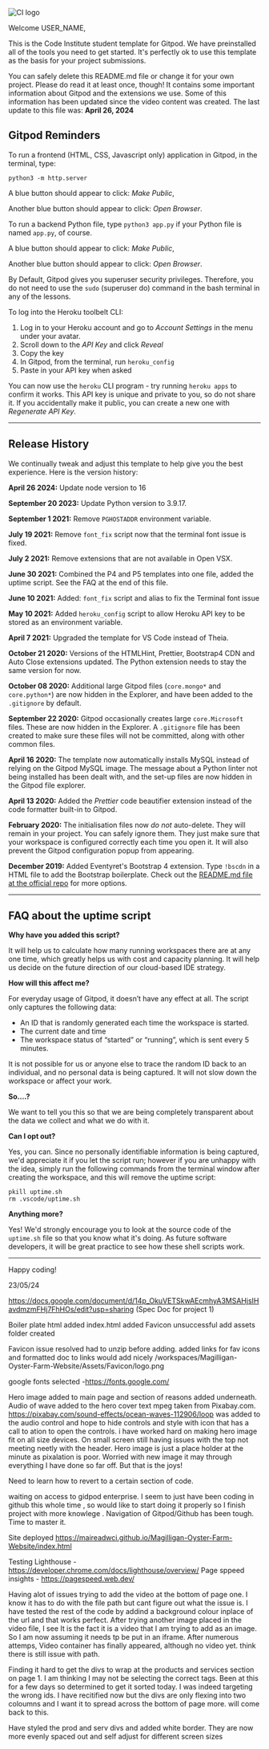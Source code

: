 ![CI logo](https://codeinstitute.s3.amazonaws.com/fullstack/ci_logo_small.png)

Welcome USER_NAME,

This is the Code Institute student template for Gitpod. We have preinstalled all of the tools you need to get started. It's perfectly ok to use this template as the basis for your project submissions.

You can safely delete this README.md file or change it for your own project. Please do read it at least once, though! It contains some important information about Gitpod and the extensions we use. Some of this information has been updated since the video content was created. The last update to this file was: **April 26, 2024**

## Gitpod Reminders

To run a frontend (HTML, CSS, Javascript only) application in Gitpod, in the terminal, type:

`python3 -m http.server`

A blue button should appear to click: _Make Public_,

Another blue button should appear to click: _Open Browser_.

To run a backend Python file, type `python3 app.py` if your Python file is named `app.py`, of course.

A blue button should appear to click: _Make Public_,

Another blue button should appear to click: _Open Browser_.

By Default, Gitpod gives you superuser security privileges. Therefore, you do not need to use the `sudo` (superuser do) command in the bash terminal in any of the lessons.

To log into the Heroku toolbelt CLI:

1. Log in to your Heroku account and go to *Account Settings* in the menu under your avatar.
2. Scroll down to the *API Key* and click *Reveal*
3. Copy the key
4. In Gitpod, from the terminal, run `heroku_config`
5. Paste in your API key when asked

You can now use the `heroku` CLI program - try running `heroku apps` to confirm it works. This API key is unique and private to you, so do not share it. If you accidentally make it public, you can create a new one with _Regenerate API Key_.

------

## Release History

We continually tweak and adjust this template to help give you the best experience. Here is the version history:

**April 26 2024:** Update node version to 16

**September 20 2023:** Update Python version to 3.9.17.

**September 1 2021:** Remove `PGHOSTADDR` environment variable.

**July 19 2021:** Remove `font_fix` script now that the terminal font issue is fixed.

**July 2 2021:** Remove extensions that are not available in Open VSX.

**June 30 2021:** Combined the P4 and P5 templates into one file, added the uptime script. See the FAQ at the end of this file.

**June 10 2021:** Added: `font_fix` script and alias to fix the Terminal font issue

**May 10 2021:** Added `heroku_config` script to allow Heroku API key to be stored as an environment variable.

**April 7 2021:** Upgraded the template for VS Code instead of Theia.

**October 21 2020:** Versions of the HTMLHint, Prettier, Bootstrap4 CDN and Auto Close extensions updated. The Python extension needs to stay the same version for now.

**October 08 2020:** Additional large Gitpod files (`core.mongo*` and `core.python*`) are now hidden in the Explorer, and have been added to the `.gitignore` by default.

**September 22 2020:** Gitpod occasionally creates large `core.Microsoft` files. These are now hidden in the Explorer. A `.gitignore` file has been created to make sure these files will not be committed, along with other common files.

**April 16 2020:** The template now automatically installs MySQL instead of relying on the Gitpod MySQL image. The message about a Python linter not being installed has been dealt with, and the set-up files are now hidden in the Gitpod file explorer.

**April 13 2020:** Added the _Prettier_ code beautifier extension instead of the code formatter built-in to Gitpod.

**February 2020:** The initialisation files now _do not_ auto-delete. They will remain in your project. You can safely ignore them. They just make sure that your workspace is configured correctly each time you open it. It will also prevent the Gitpod configuration popup from appearing.

**December 2019:** Added Eventyret's Bootstrap 4 extension. Type `!bscdn` in a HTML file to add the Bootstrap boilerplate. Check out the <a href="https://github.com/Eventyret/vscode-bcdn" target="_blank">README.md file at the official repo</a> for more options.

------

## FAQ about the uptime script

**Why have you added this script?**

It will help us to calculate how many running workspaces there are at any one time, which greatly helps us with cost and capacity planning. It will help us decide on the future direction of our cloud-based IDE strategy.

**How will this affect me?**

For everyday usage of Gitpod, it doesn’t have any effect at all. The script only captures the following data:

- An ID that is randomly generated each time the workspace is started.
- The current date and time
- The workspace status of “started” or “running”, which is sent every 5 minutes.

It is not possible for us or anyone else to trace the random ID back to an individual, and no personal data is being captured. It will not slow down the workspace or affect your work.

**So….?**

We want to tell you this so that we are being completely transparent about the data we collect and what we do with it.

**Can I opt out?**

Yes, you can. Since no personally identifiable information is being captured, we'd appreciate it if you let the script run; however if you are unhappy with the idea, simply run the following commands from the terminal window after creating the workspace, and this will remove the uptime script:

```
pkill uptime.sh
rm .vscode/uptime.sh
```

**Anything more?**

Yes! We'd strongly encourage you to look at the source code of the `uptime.sh` file so that you know what it's doing. As future software developers, it will be great practice to see how these shell scripts work.

---

Happy coding!

23/05/24

https://docs.google.com/document/d/14p_OkuVETSkwAEcmhyA3MSAHjsIHavdmzmFHj7FhHOs/edit?usp=sharing (Spec Doc for project 1)

Boiler plate html added 
index.html added
Favicon unsuccessful add
assets folder created

Favicon issue resolved had to unzip before adding. 
added links for fav icons and formatted doc to links would add nicely 
/workspaces/Magilligan-Oyster-Farm-Website/Assets/Favicon/logo.png

google fonts selected -https://fonts.google.com/

Hero image added to main page and section of reasons added underneath. Audio of wave added to the hero cover text mpeg taken from Pixabay.com. https://pixabay.com/sound-effects/ocean-waves-112906/loop was added to the audio control and hope to hide controls and style with icon that has a call to ation to open the controls. i have worked hard on making hero image fit on all size devices. On small screen still having issues with the top not meeting neetly with the header. 
Hero image is just a place holder at the minute as pixalation is poor. Worried with new image it may through everything I have done so far off. But that is the joys!

Need to learn how to revert to a certain section of code. 

waiting on access to gidpod enterprise. I seem to just have been coding in github this whole time , so would like to start doing it properly so I finish project with more knowlege . Navigation of Gitpod/Github has been tough. Time to master it. 

Site deployed https://maireadwci.github.io/Magilligan-Oyster-Farm-Website/index.html


Testing 
Lighthouse - https://developer.chrome.com/docs/lighthouse/overview/
Page sppeed insights - https://pagespeed.web.dev/

Having alot of issues trying to add the video at the bottom of page one. I know it has to do with the file path but cant figure out what the issue is. I have tested the rest of the code by addind a background colour inplace of the url and that works perfect. After trying another image placed in the video file, I see It is the fact it is a video that I am trying to add as an image. So I am now assuming it needs tp be put in an iframe. After numerous attemps, Video container has finally appeared, although no video yet. think there is still issue with path. 

Finding it hard to get the divs to wrap at the products and services section on page 1. I am thinking I may not be selecting the correct tags. Been at this for a few days so determined to get it sorted today. I was indeed targeting the wrong ids. I have recitified now but the divs are only flexing into two coloumns and I want it to spread across the bottom of page more. will come back to this. 

Have styled the prod and serv divs and added white border. They are now more evenly spaced out and self adjust for different screen sizes